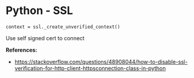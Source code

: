 # Python - SSL

```context = ssl._create_unverified_context()```

Use self signed cert to connect

**References:**
* https://stackoverflow.com/questions/48908044/how-to-disable-ssl-verification-for-http-client-httpsconnection-class-in-python
